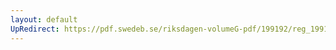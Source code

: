 ```yaml
---
layout: default
UpRedirect: https://pdf.swedeb.se/riksdagen-volumeG-pdf/199192/reg_199192/reg_199192_0588.pdf
---
```

